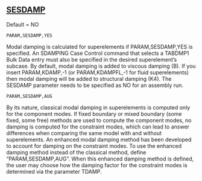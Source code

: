 ## [SESDAMP](https://help.hexagonmi.com/bundle/MSC_Nastran_2022.4/page/Nastran_Combined_Book/qrg/parameters/TOC.SESDAMP.xhtml)

Default = NO

```nastran
PARAM,SESDAMP,YES
```

Modal damping is calculated for superelements if PARAM,SESDAMP,YES is specified. An SDAMPING Case Control command that selects a TABDMP1 Bulk Data entry must also be specified in the desired superelement’s subcase. By default, modal damping is added to viscous damping (B). If you insert PARAM,KDAMP,-1 (or PARAM,KDAMPFL,-1 for fluid superelements) then modal damping will be added to structural damping (K4). The SESDAMP parameter needs to be specified as NO for an assembly run.

```nastran
PARAM,SESDAMP,AUG
```

By its nature, classical modal damping in superelements is computed only for the component modes. If fixed boundary or mixed boundary (some fixed, some free) methods are used to compute the component modes, no damping is computed for the constraint modes, which can lead to answer differences when comparing the same model with and without superelements. An enhanced modal damping method has been developed to account for damping on the constraint modes. To use the enhanced damping method instead of the classical method, define “PARAM,SESDAMP,AUG”. When this enhanced damping method is defined, the user may choose how the damping factor for the constraint modes is determined via the parameter TDAMP.

